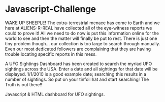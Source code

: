 # Javascript-Challenge

WAKE UP SHEEPLE! The extra-terrestrial menace has come to Earth and we here at ALIENS-R-REAL have collected all of the eye-witness reports we could to prove it! All we need to do now is put this information online for the world to see and then the matter will finally be put to rest.
There is just one tiny problem though... our collection is too large to search through manually. Even our most dedicated followers are complaining that they are having trouble locating specific reports in this mess.

A UFO Sightings Dashboard has been created to search the myriad UFO sightings across the USA. Enter a date and all sightings for that date will be displayed. 1/1/2010 is a good example date; searching this results in a number of sightings. So put on your tinfoil hat and start searching! The Truth is out there!!

Javascript &amp; HTML dashboard for UFO sightings.
